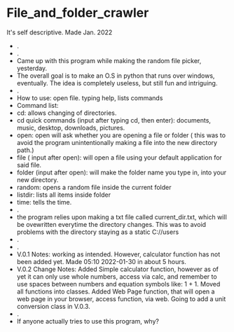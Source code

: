 # File_and_folder_crawler
It's self descriptive. Made Jan. 2022
- .
- .
- Came up with this program while making the random file picker, yesterday.
- The overall goal is to make an O.S in python that runs over windows, eventually. The idea is completely useless, but still fun and intriguing.
- .
- How to use: open file. typing help, lists commands
- Command list:
- cd: allows changing of directories.
- cd quick commands (input after typing cd, then enter): documents, music, desktop, downloads, pictures.
- open: open will ask whether you are opening a file or folder ( this was to avoid the program unintentionally making a file into the new directory path.)
- file ( input after open): will open a file using your default application for said file.
- folder (input after open): will make the folder name you type in, into your new directory.
- random: opens a random file inside the current folder
- listdir: lists all items inside folder
- time: tells the time.
- .
- the program relies upon making a txt file called current_dir.txt, which will be ovewritten everytime the directory changes. This was to avoid problems with the directory staying as a static C://users
- .
- .
- V.0.1 Notes: working as intended. However, calculator function has not been added yet. Made 05:10 2022-01-30 in about 5 hours.
- V.0.2 Change Notes: Added Simple calculator function, however as of yet it can only use whole numbers, access via calc, and remember to use spaces between numbers and equation symbols like: 1 + 1. Moved all functions into classes. Added Web Page function, that will open a web page in your browser, access function, via web. Going to add a unit conversion class in V.0.3.
- .
- If anyone actually tries to use this program, why?
